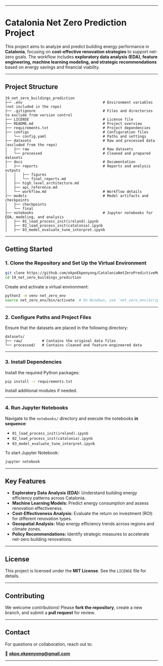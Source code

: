 
---

# **Catalonia Net Zero Prediction Project**  

This project aims to analyze and predict building energy performance in **Catalonia**, focusing on **cost-effective renovation strategies** to support net-zero goals. The workflow includes **exploratory data analysis (EDA), feature engineering, machine learning modeling, and strategic recommendations** based on energy savings and financial viability.

---

## **Project Structure**  

```
19_net_zero_buildings_prediction
├── .env                                     # Environment variables (not included in the repo)
├── .gitignore                               # Files and directories to exclude from version control
├── LICENSE                                  # License file
├── README.md                                # Project overview
├── requirements.txt                         # Project dependencies
├── configs                                  # Configuration files
│   └── config.yaml                          # Paths and settings
├── datasets                                 # Raw and processed data (excluded from the repo)
│   ├── raw                                  # Raw datasets
│   └── processed                            # Cleaned and prepared datasets
├── docs                                     # Documentation
│   ├── reports                              # Reports and analysis outputs
│   │   ├── figures
│   │   └── final_reports.md
│   ├── high_level_architecture.md
│   ├── api_reference.md
│   └── workflow.md                          # Workflow details
├── models                                   # Model artifacts and checkpoints
│   ├── checkpoints
│   └── final
├── notebooks                                # Jupyter notebooks for EDA, modeling, and analysis
│   ├── 01_load_process_init(ireland).ipynb
│   ├── 02_load_process_init(catalonia).ipynb
│   ├── 03_model_evaluate_tune_interpret.ipynb
```

---

## **Getting Started**  

### **1. Clone the Repository and Set Up the Virtual Environment**  

```bash
git clone https://github.com/okpoEkpenyong/CataloniaNetZeroPredictiveModel
cd 19_net_zero_buildings_prediction
```

Create and activate a virtual environment:  

```bash
python3 -m venv net_zero_env
source net_zero_env/bin/activate  # On Windows, use `net_zero_env\Scripts\activate`
```

---

### **2. Configure Paths and Project Files**  

Ensure that the datasets are placed in the following directory:  

```
datasets/
├── raw/         # Contains the original data files
└── processed/   # Contains cleaned and feature-engineered data
```

---

### **3. Install Dependencies**  

Install the required Python packages:  

```bash
pip install -r requirements.txt
```

Install additional modules if needed.

---

### **4. Run Jupyter Notebooks**  

Navigate to the `notebooks/` directory and execute the notebooks **in sequence**:  

- `01_load_process_init(ireland).ipynb`
- `02_load_process_init(catalonia).ipynb`
- `03_model_evaluate_tune_interpret.ipynb`

To start Jupyter Notebook:  

```bash
jupyter notebook
```

---

## **Key Features**  

- **Exploratory Data Analysis (EDA):** Understand building energy efficiency patterns across Catalonia.  
- **Machine Learning Models:** Predict energy consumption and assess renovation effectiveness.  
- **Cost-Effectiveness Analysis:** Evaluate the return on investment (ROI) for different renovation types.  
- **Geospatial Analysis:** Map energy efficiency trends across regions and climate zones.  
- **Policy Recommendations:** Identify strategic measures to accelerate net-zero building renovations.  

---

## **License**  

This project is licensed under the **MIT License**. See the `LICENSE` file for details.

---

## **Contributing**  

We welcome contributions! Please **fork the repository**, create a new branch, and submit a **pull request** for review.

---

## **Contact**  

For questions or collaboration, reach out to:  

📧 **okpo.ekpenyong@gmail.com**

---


